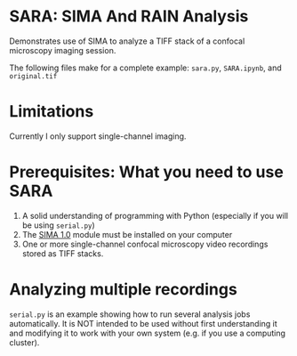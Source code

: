 SARA: SIMA And RAIN Analysis
============================

Demonstrates use of SIMA to analyze a TIFF stack of a confocal microscopy imaging session.

The following files make for a complete example: `sara.py`, `SARA.ipynb`, and `original.tif`

# Limitations
 
Currently I only support single-channel imaging.

# Prerequisites: What you need to use SARA

1. A solid understanding of programming with Python (especially if you will be using `serial.py`)
2. The [SIMA 1.0](http://www.losonczylab.org/sima/1.0/index.html) module must be installed on your computer
3. One or more single-channel confocal microscopy video recordings stored as TIFF stacks.

# Analyzing multiple recordings

`serial.py` is an example showing how to run several analysis jobs automatically. It is NOT intended to be used without first understanding it and modifying it to work with your own system (e.g. if you use a computing cluster).
